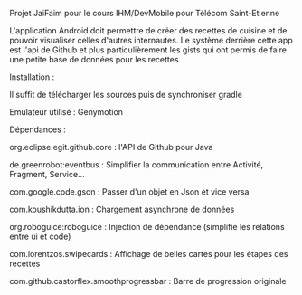 Projet JaiFaim pour le cours IHM/DevMobile pour Télécom Saint-Etienne

L'application Android doit permettre de créer des recettes de cuisine et de pouvoir visualiser celles 
d'autres internautes. Le système derrière cette app est l'api de Github et plus particulièrement les gists qui ont permis de faire une petite base de données pour les recettes

Installation :

Il suffit de télécharger les sources puis de synchroniser gradle 

Emulateur utilisé : Genymotion

Dépendances :

org.eclipse.egit.github.core : l'API de Github pour Java

de.greenrobot:eventbus : Simplifier la communication entre Activité, Fragment, Service...

com.google.code.gson : Passer d'un objet en Json et vice versa

com.koushikdutta.ion : Chargement asynchrone de données

org.roboguice:roboguice : Injection de dépendance (simplifie les relations entre ui et code)

com.lorentzos.swipecards : Affichage de belles cartes pour les étapes des recettes

com.github.castorflex.smoothprogressbar : Barre de progression originale
